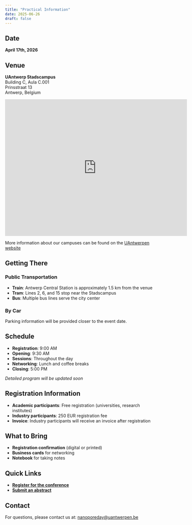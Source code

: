 ```yaml
---
title: "Practical Information"
date: 2025-06-26
draft: false
---
```


## Date

**April 17th, 2026**

## Venue

**UAntwerp Stadscampus**  
Building C, Aula C.001  
Prinsstraat 13  
Antwerp, Belgium

<iframe src="https://www.google.com/maps/embed?pb=!1m18!1m12!1m3!1d1249.3811565018702!2d4.407795898394782!3d51.22345409999999!2m3!1f0!2f0!3f0!3m2!1i1024!2i768!4f13.1!3m3!1m2!1s0x47c3f656132ef8fd%3A0xff7fe6d733d9125d!2sPrinsstraat%2013%2C%202000%20Antwerpen!5e0!3m2!1snl!2sbe!4v1753981454403!5m2!1snl!2sbe" width="600" height="450" style="border:0;" allowfullscreen="" loading="lazy" referrerpolicy="no-referrer-when-downgrade"></iframe>

More information about our campuses can be found on the [UAntwerpen website](https://www.uantwerpen.be/en/about-uantwerp/campuses/stadscampus/)

## Getting There

### Public Transportation
- **Train**: Antwerp Central Station is approximately 1.5 km from the venue
- **Tram**: Lines 2, 6, and 15 stop near the Stadscampus
- **Bus**: Multiple bus lines serve the city center

### By Car
Parking information will be provided closer to the event date.

## Schedule

- **Registration**: 9:00 AM
- **Opening**: 9:30 AM  
- **Sessions**: Throughout the day
- **Networking**: Lunch and coffee breaks
- **Closing**: 5:00 PM

*Detailed program will be updated soon*

## Registration Information

- **Academic participants**: Free registration (universities, research institutes)
- **Industry participants**: 250 EUR registration fee
- **Invoice**: Industry participants will receive an invoice after registration

## What to Bring

- **Registration confirmation** (digital or printed)
- **Business cards** for networking
- **Notebook** for taking notes

## Quick Links

- **[Register for the conference](/registration/)**
- **[Submit an abstract](/abstracts/)**

## Contact

For questions, please contact us at: [nanoporeday@uantwerpen.be](mailto:nanoporeday@uantwerpen.be)

